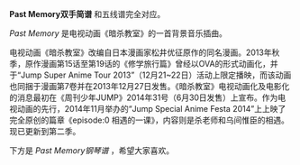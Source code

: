 

**Past Memory双手简谱** 和五线谱完全对应。

_Past Memory_ 是电视动画《暗杀教室》的一首背景音乐插曲。

电视动画《暗杀教室》改编自日本漫画家松井优征原作的同名漫画。2013年秋季，原作漫画第15话至第19话的《修学旅行篇》曾经以OVA的形式动画化，并于“Jump
Super Anime Tour
2013”（12月21~22日）活动上限定播映，而该动画也同捆于漫画第7卷并在2013年12月27日发售。《暗杀教室》电视动画化及电影化的消息最初在《周刊少年JUMP》2014年31号（6月30日发售）上宣布。作为电视动画的先行，2014年11月举办的“Jump
Special Anime Festa 2014”上上映了完全原创的篇章《episode:0
相遇的一课》，内容则是杀老师和乌间惟臣的相遇。现已更新到第二季。

下方是 _Past Memory钢琴谱_ ，希望大家喜欢。

